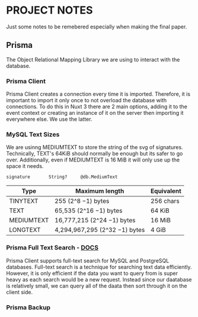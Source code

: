 # PROJECT NOTES
Just some notes to be remebered especially when making the final paper.

## Prisma
The Object Relational Mapping Library we are using to interact with the database.

### Prisma Client
Prisma Client creates a connection every time it is imported. Therefore, it is important to import it only once to not overload the database with connections. To do this in Nuxt 3 there are 2 main options, adding it to the event context or creating an instance of it on the server then importing it everywhere else. We use the latter.

### MySQL Text Sizes
We are usinng MEDIUMTEXT to store the string of the svg of signatures. Technically, TEXT's 64KiB should normally be enough but its safer to go over. Additionally, even if MEDIUMTEXT is 16 MiB it will only use up the space it needs.
```
signature       String?     @db.MediumText
```

| Type       | Maximum length                  | Equivalent|
|------------|---------------------------------|-----------|
| TINYTEXT   | 255 (2^8 −1) bytes              | 256 chars |
| TEXT       | 65,535 (2^16 −1) bytes          | 64 KiB    |
| MEDIUMTEXT | 16,777,215 (2^24 −1) bytes      | 16 MiB    |
| LONGTEXT   | 4,294,967,295 (2^32 −1) bytes   | 4 GiB     |


### Prisma Full Text Search - [DOCS](https://www.prisma.io/docs/concepts/components/prisma-client/full-text-search)
Prisma Client supports full-text search for MySQL and PostgreSQL databases. Full-text search is a technique for searching text data efficiently. However, it is only efficient if the data you want to query from is super heavy as each search would be a new request. Instead since our daatabase is relatively small, we can query all of the daata then sort through it on the client side.

### Prisma Backup